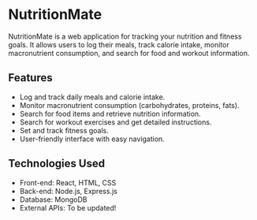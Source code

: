 # NutritionMate

NutritionMate is a web application for tracking your nutrition and fitness goals. It allows users to log their meals, track calorie intake, monitor macronutrient consumption, and search for food and workout information.

## Features

- Log and track daily meals and calorie intake.
- Monitor macronutrient consumption (carbohydrates, proteins, fats).
- Search for food items and retrieve nutrition information.
- Search for workout exercises and get detailed instructions.
- Set and track fitness goals.
- User-friendly interface with easy navigation.

## Technologies Used

- Front-end: React, HTML, CSS
- Back-end: Node.js, Express.js
- Database: MongoDB
- External APIs: To be updated!
